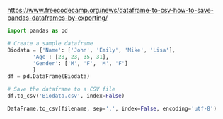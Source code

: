 



https://www.freecodecamp.org/news/dataframe-to-csv-how-to-save-pandas-dataframes-by-exporting/
```py
import pandas as pd

# Create a sample dataframe
Biodata = {'Name': ['John', 'Emily', 'Mike', 'Lisa'],
        'Age': [28, 23, 35, 31],
        'Gender': ['M', 'F', 'M', 'F']
        }
df = pd.DataFrame(Biodata)

# Save the dataframe to a CSV file
df.to_csv('Biodata.csv', index=False)
```

```python
DataFrame.to_csv(filename, sep=',', index=False, encoding='utf-8')
```